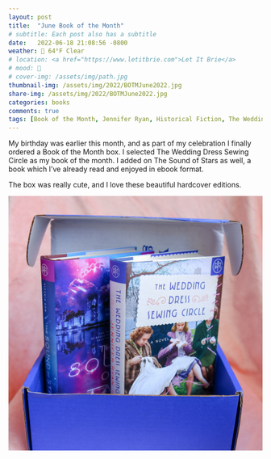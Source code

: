 ```yaml
---
layout: post
title:  "June Book of the Month"
# subtitle: Each post also has a subtitle
date:   2022-06-18 21:08:56 -0800
weather: 🔆 64°F Clear
# location: <a href="https://www.letitbrie.com">Let It Brie</a>
# mood: 🥰 
# cover-img: /assets/img/path.jpg
thumbnail-img: /assets/img/2022/BOTMJune2022.jpg
share-img: /assets/img/2022/BOTMJune2022.jpg
categories: books
comments: true
tags: [Book of the Month, Jennifer Ryan, Historical Fiction, The Wedding Dress Sewing Circle ]
---
```


My birthday was earlier this month, and as part of my celebration I finally ordered a Book of the Month box. I selected The Wedding Dress Sewing Circle as my book of the month. I added on The Sound of Stars as well, a book which I’ve already read and enjoyed in ebook format. 

The box was really cute, and I love these beautiful hardcover editions. 

![June Book of the Month](/assets/img/2022/BOTMJune2022.jpg)


